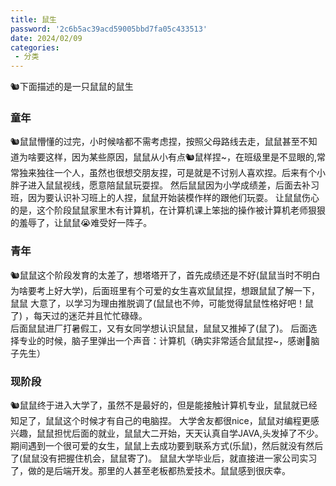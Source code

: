 ```yaml
---
title: 鼠生
password: '2c6b5ac39acd59005bbd7fa05c433513'
date: 2024/02/09
categories:
 - 分类
---
```


🐿️下面描述的是一只鼠鼠的鼠生


### 童年

🐿️鼠鼠懵懂的过完，小时候啥都不需考虑捏，按照父母路线去走，鼠鼠甚至不知道为啥要这样，因为某些原因，鼠鼠从小有点🐿️鼠样捏~，在班级里是不显眼的,常常独来独往一个人，虽然也很想交朋友捏，可是就是不讨别人喜欢捏。后来有个小胖子进入鼠鼠视线，愿意陪鼠鼠玩耍捏。
然后鼠鼠因为小学成绩差，后面去补习班，因为要认识补习班上的人捏，鼠鼠开始装模作样的跟他们玩耍。
让鼠鼠伤心的是，这个阶段鼠鼠家里木有计算机，在计算机课上笨拙的操作被计算机老师狠狠的羞辱了，让鼠鼠😭难受好一阵子。

### 青年

🐿️鼠鼠这个阶段发育的太差了，想塔塔开了，首先成绩还是不好(鼠鼠当时不明白为啥要考上好大学)，后面班里有个可爱的女生喜欢鼠鼠捏，想跟鼠鼠了解一下，鼠鼠
大意了，以学习为理由推脱调了(鼠鼠也不帅，可能觉得鼠鼠性格好吧！鼠了) ，每天过的迷茫并且忙忙碌碌。<br>
后面鼠鼠进厂打暑假工，又有女同学想认识鼠鼠，鼠鼠又推掉了(鼠了)。
后面选择专业的时候，脑子里弹出一个声音：计算机（确实非常适合鼠鼠捏~，感谢🧠脑子先生）

### 现阶段

🐿️鼠鼠终于进入大学了，虽然不是最好的，但是能接触计算机专业，鼠鼠就已经知足了，鼠鼠这个时候才有自己的电脑捏。
大学舍友都很nice，鼠鼠对编程更感兴趣，鼠鼠担忧后面的就业，鼠鼠大二开始，天天认真自学JAVA,头发掉了不少。
期间遇到一个很可爱的女生，鼠鼠上去成功要到联系方式(乐鼠)，然后就没有然后了(鼠鼠没有把握住机会，鼠鼠寄了)。
鼠鼠大学毕业后，就直接进一家公司实习了，做的是后端开发。那里的人甚至老板都热爱技术。鼠鼠感到很庆幸。







